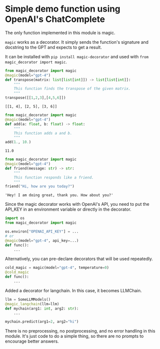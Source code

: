# Simple demo function using OpenAI's ChatComplete

The only function implemented in this module is magic.

`magic` works as a decorator. It simply sends the function's signature and docstring to the GPT and expects to get a result.

It can be installed with `pip install magic-decorator` and used with `from magic_decorator import magic`.

```python
from magic_decorator import magic
@magic(model="gpt-4")
def transpose(matrix: list[list[int]]) -> list[list[int]]:
    """
    This function finds the transpose of the given matrix.
    """
transpose([[1,2,3],[4,5,6]])
```
```
[[1, 4], [2, 5], [3, 6]]
```

```python
from magic_decorator import magic
@magic(model="gpt-4")
def add(a: float, b: float) -> float:
    """
    This function adds a and b.
    """
add(1., 10.)
```
```
11.0
```

```python
from magic_decorator import magic
@magic(model="gpt-4")
def friend(message: str) -> str:
    """
    This function responds like a friend.
    """
friend("Hi, how are you today?")
```
```
'Hey! I am doing great, thank you. How about you?'
```

Since the magic decorator works with OpenAI's API, you need to put the API_KEY in an environment variable or directly in the decorator.
```python
import os
from magic_decorator import magic

os.environ["OPENAI_API_KEY"] = ...
# or
@magic(model="gpt-4", api_key=...)
def func():
    ...
```
Alternatively, you can pre-declare decorators that will be used repeatedly.
```python
cold_magic = magic(model="gpt-4", temperature=0)
@cold_magic
def func():
    ...
```

Added a decorator for langchain. In this case, it becomes LLMChain.
```python
llm = SomeLLMModels()
@magic_langchain(llm=llm)
def mychain(arg1: int, arg2: str):
    ...

mychain.predict(arg1=2, arg2="hi")
```

There is no preprocessing, no postprocessing, and no error handling in this module. It's just code to do a simple thing, so there are no prompts to encourage better answers.